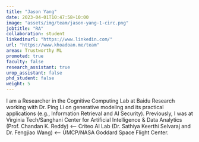 ```yaml
---
title: "Jason Yang"
date: 2023-04-01T10:47:58+10:00
image: "assets/img/team/jason-yang-1-circ.png"
jobtitle: "RA"
collaboration: student
linkedinurl: "https://www.linkedin.com/"
url: "https://www.khoadoan.me/team"
areas: Trustworthy ML
promoted: true
faculty: false
research_assistant: true
urop_assistant: false
phd_student: false
weight: 5
---
```


I am a Researcher in the Cognitive Computing Lab at Baidu Research working with Dr. Ping Li on generative modeling and its practical applications (e.g., Information Retrieval and AI Security). Previously, I was at Virginia Tech/Sanghani Center for Artificial Intelligence & Data Analytics (Prof. Chandan K. Reddy) ⟵ Criteo AI Lab (Dr. Sathiya Keerthi Selvaraj and Dr. Fengjiao Wang) ⟵ UMCP/NASA Goddard Space Flight Center. 
